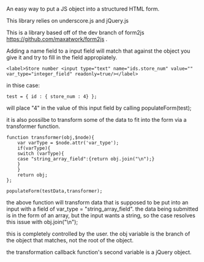 An easy way to put a JS object into a structured HTML form.

This library relies on underscore.js and jQuery.js

This is a library based off of the dev branch of form2js https://github.com/maxatwork/form2js .


Adding a name field to a input field will match that against the object you give it and try to fill in the field appropiately.

```
<label>Store number <input type="text" name="ids.store_num" value="" var_type="integer_field" readonly=true/></label>
```

in thise case:
```
test = { id : { store_num : 4} };
```
will place "4" in the value of this input field by calling  populateForm(test);

it is also possilbe to transform some of the data to fit into the form via a transformer function.

```
function transformer(obj,$node){
    var varType = $node.attr('var_type');
    if(varType){
	switch (varType){
	case "string_array_field":{return obj.join("\n");}
	}
    }
    return obj;
};

populateForm(testData,transformer);
```

the above function will transform data that is supposed to be put into an input with a field of var_type = "string_array_field". the data being submitted is in the form of an array, but the input wants a string, so the case resolves this issue with obj.join("\n");

this is completely controlled by the user. the obj variable is the branch of the object that matches, not the root of the object.

the transformation callback function's second variable is a jQuery object.